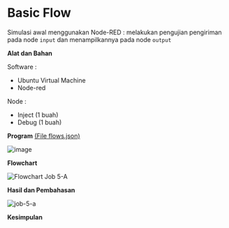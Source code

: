 # Basic Flow
Simulasi awal menggunakan Node-RED : melakukan pengujian pengiriman pada node `input` dan menampilkannya pada node `output`

**Alat dan Bahan**

Software :

- Ubuntu Virtual Machine
- Node-red

Node :

- Inject (1 buah)
- Debug (1 buah)

**Program** <a href="https://github.com/cakjung/Jobsheet-Embedded/blob/main/Jobsheet%205/A%20(Basic%20Flow)/flows%20(Job%205-A).json">(File flows.json)</a>

![image](https://github.com/cakjung/Jobsheet-Embedded/assets/128274951/a07741c5-707b-4588-bf9f-f6d1d3c45e24)

**Flowchart**

![Flowchart Job 5-A](https://github.com/cakjung/Jobsheet-Embedded/assets/128274951/789f49dc-6d58-4344-a9ed-2df6101a68d9)

**Hasil dan Pembahasan**

![job-5-a](https://github.com/cakjung/Jobsheet-Embedded/assets/128274951/0820c8ca-b93e-40af-a2eb-733d6ec3303f)


**Kesimpulan**


